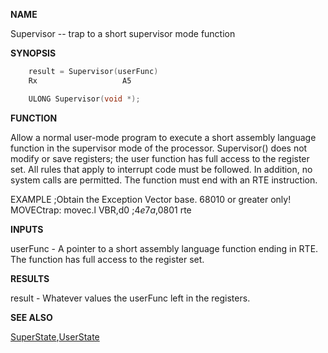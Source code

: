 
**NAME**

Supervisor -- trap to a short supervisor mode function

**SYNOPSIS**

```c
    result = Supervisor(userFunc)
    Rx                   A5

    ULONG Supervisor(void *);

```
**FUNCTION**

Allow a normal user-mode program to execute a short assembly language
function in the supervisor mode of the processor.  Supervisor() does
not modify or save registers; the user function has full access to the
register set.   All rules that apply to interrupt code must be
followed.  In addition, no system calls are permitted.  The function
must end with an RTE instruction.

EXAMPLE
;Obtain the Exception Vector base.  68010 or greater only!
MOVECtrap:      movec.l VBR,d0  ;$4e7a,$0801
rte

**INPUTS**

userFunc - A pointer to a short assembly language function ending
in RTE.  The function has full access to the register set.

**RESULTS**

result   - Whatever values the userFunc left in the registers.

**SEE ALSO**

[SuperState](SuperState.md),[UserState](UserState.md)
